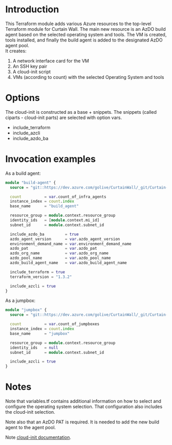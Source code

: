 # Introduction 
This Terraform module adds various Azure resources to the top-level Terraform module for Curtain Wall. The main new resource is an AzDO build agent based on the selected operating system and tools. The VM is created, tools installed, and finally the build agent is added to the designated AzDO agent pool.  
It creates:  
1. A network interface card for the VM  
2. An SSH key pair  
3. A cloud-init script
4. VMs (according to count) with the selected Operating System and tools

# Options
The cloud-init is constructed as a base + snippets. The snippets (called ciparts - cloud-init parts) are selected with option vars.  
* include_terraform  
* include_azcli  
* include_azdo_ba  

# Invocation examples 

As a build agent:  
```terraform
module "build-agent" {
  source = "git::https://dev.azure.com/golive/CurtainWall/_git/Curtain-Wall-Module-VM"

  count          = var.count_of_infra_agents
  instance_index = count.index
  base_name      = "build_agent"

  resource_group = module.context.resource_group
  identity_ids   = [module.context.mi_id]
  subnet_id      = module.context.subnet_id

  include_azdo_ba         = true
  azdo_agent_version      = var.azdo_agent_version
  environment_demand_name = var.environment_demand_name
  azdo_pat                = var.azdo_pat
  azdo_org_name           = var.azdo_org_name
  azdo_pool_name          = var.azdo_pool_name
  azdo_build_agent_name   = var.azdo_build_agent_name

  include_terraform = true
  terraform_version = "1.3.2"

  include_azcli = true
}
```

As a jumpbox:  
```terraform
module "jumpbox" {
  source = "git::https://dev.azure.com/golive/CurtainWall/_git/Curtain-Wall-Module-VM"

  count          = var.count_of_jumpboxes
  instance_index = count.index
  base_name      = "jumpbox"

  resource_group = module.context.resource_group
  identity_ids   = null
  subnet_id      = module.context.subnet_id

  include_azcli = true
}
```

# Notes
Note that variables.tf contains additional information on how to select and configure the operating system selection. That configuration also includes the cloud-init selection.  

Note also that an AzDO PAT is required. It is needed to add the new build agent to the agent pool.  

Note [cloud-init documentation](https://cloudinit.readthedocs.io/en/latest/index.html).